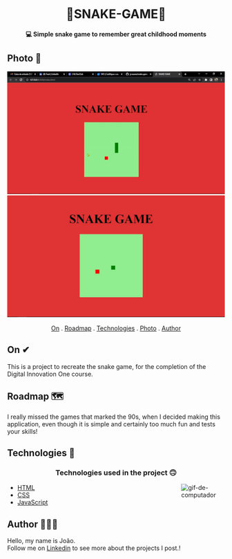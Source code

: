 <h1 align="center">
   🐍SNAKE-GAME🐍
</h1>

<h4 align="center">
  💻 Simple snake game to remember great childhood moments
</h4>


## Photo 🎴

   <div style="display: inline_block" >
   <img  src="./img/snake1.gif">
   <img width="650px"  src="./img/snake.JPG">
   </div>
   
<p align="center">   
   <a href="#on">On</a> .
   <a href="#roadmap">Roadmap</a> .
   <a href="#technologies">Technologies</a> .
   <a href="#photo">Photo</a> . 
   <a href="#author">Author</a> 
   
 </p>
   
 ## On ✔
     
     
   <p>  This is a project to recreate the snake game, for the completion of the Digital Innovation One course. </p>
   
   
   
   
   
   
 ## Roadmap 🗺
   
   <p> I really missed the games that marked the 90s, when I decided
   making this application, even though it is simple and certainly too much fun and tests
   your skills!</p>
   
   
## Technologies 🚀
   
   <h3 align="center"> Technologies used in the project 🙃 </h3>
   
   <img src='./src/assets/computer1.gif' alt='gif-de-computador' align='right' width='20%'/>

- [HTML](https://www.w3schools.com/html/)
- [CSS](https://www.w3schools.com/css/)
- [JavaScript](https://www.javascript.com/)
   
   
## Author 🙋🏾‍♂️
   <p> Hello, my name is João. <br> Follow me on <a href="https://www.linkedin.com/in/joaosoaressilva/" target="_blank">Linkedin</a> to see more about the projects I post.!</p>
   
